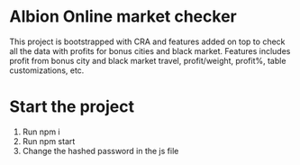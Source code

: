 # Albion Online market checker

This project is bootstrapped with CRA and features added on top to check all the data with profits for bonus cities and black market. Features includes profit from bonus city and black market travel, profit/weight, profit%, table customizations, etc.

# Start the project
1. Run npm i
2. Run npm start
3. Change the hashed password in the js file

